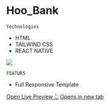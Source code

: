 # Hoo_Bank

`Technologies`
- HTML
- TAILWIND CSS
- REACT NATIVE
  
![](https://github.com/OmarElbedwehy/Hoo_Bank/assets/98553227/e9f9b33e-b094-4e1a-a3a1-3b5107d404a4)

`FEATURS`
- Full Responsive Template

[Open Live Preview 👆](https://hhoobankk.netlify.app/)
[Opens in new tab](https://hhoobankk.netlify.app/)
